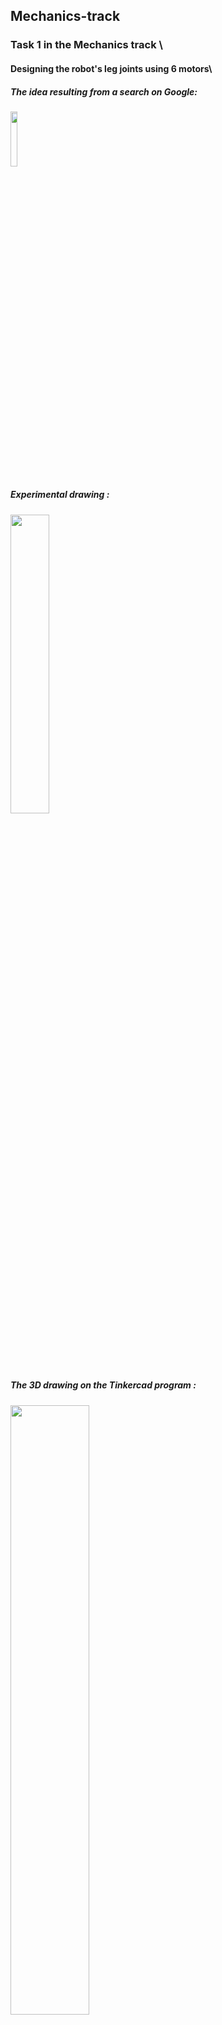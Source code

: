 ## Mechanics-track
### Task 1 in the Mechanics track \
#### Designing the robot's leg joints using 6 motors\
##### The idea resulting from a search on Google:
<img src="https://github.com/Samar-Hamed2003/Mechanics-track/assets/173670288/44cab84f-3498-46d1-8174-b4a0067cc7f7.jpg" width="15%" height="15%">

##### Experimental drawing :
<img src="https://github.com/Samar-Hamed2003/Mechanics-track/assets/173670288/4eeafc91-fd9b-4cb0-b772-65cc56b79748.jpg" width="35%" height="35%">

##### The 3D drawing on the Tinkercad program :
<img src="https://github.com/Samar-Hamed2003/Mechanics-track/assets/173670288/ecdfccdf-e660-4ac1-9a03-ace52ec631ce.jpg" width="50%" height="50%">

##### Tinkercad drawing link:
https://www.tinkercad.com/things/8ysiSocyqCZ-robot-legs-soso/edit


